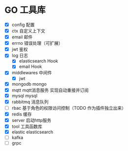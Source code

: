 # GO 工具库

- [x] config 配置
- [x] ctx 自定义上下文
- [x] email 邮件
- [x] errno 错误处理（可扩展）
- [x] jwt 鉴权
- [x] log 日志
  - [x] elasticsearch Hook
  - [x] email Hook
- [x] middlewares 中间件
  - [x] jwt
- [x] mongodb mongo
- [x] mqtt mqtt消息服务 实现自动重接并订阅
- [x] mysql mysql
- [x] rabbitmq 消息队列
- [ ] rbac 基于角色的权限访问控制（TODO 作为插件独立出来）
- [x] redis 缓存
- [x] server 启动http服务
- [x] tool 工具函数库
- [x] elastic elasticsearch 
- [ ] kafka
- [ ] grpc